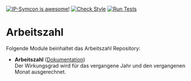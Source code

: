 [![IP-Symcon is awesome!](https://img.shields.io/badge/IP--Symcon-6.3-blue.svg)](https://www.symcon.de)
[![Check Style](https://github.com/symcon/Aktivliste/workflows/Check%20Style/badge.svg)](https://github.com/symcon/Arbeitszahl/actions)
[![Run Tests](https://github.com/symcon/Arbeitszahl/workflows/Run%20Tests/badge.svg)](https://github.com/symcon/Aktivliste/actions)
# Arbeitszahl

Folgende Module beinhaltet das Arbeitszahl Repository:

- __Arbeitszahl__ ([Dokumentation](https://www.symcon.de/de/service/dokumentation/modulreferenz/arbeitszahl/))  
	Der Wirkungsgrad wird für das vergangene Jahr und den vergangenen Monat ausgerechnet.